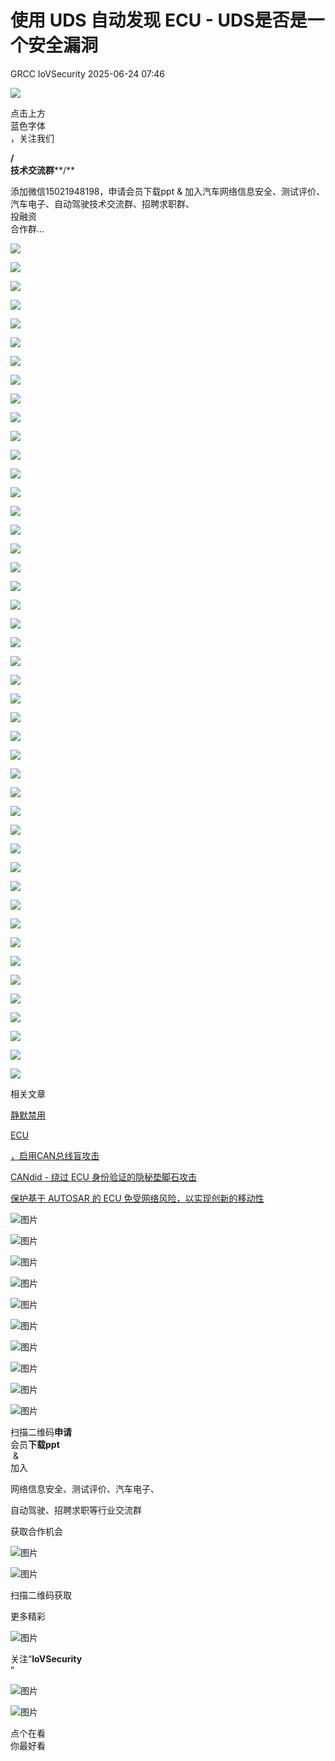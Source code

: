 #  使用 UDS 自动发现 ECU - UDS是否是一个安全漏洞  
GRCC  IoVSecurity   2025-06-24 07:46  
  
![](https://mmbiz.qpic.cn/mmbiz_gif/CQb4KERYG3QA0ezCCjgRONQvXCf3wka7je04trwIyMqsDUWBubpwfiahXImiaoia7NnueGomOO28vicSZ5wEFFTa1Q/640?wx_fmt=gif "")  
  
点击上方  
蓝色字体  
，关注我们  
  
**/**  
**技术交流群****/**  
  
添加微信15021948198，申请会员下载ppt & 加入汽车网络信息安全、测试评价、汽车电子、自动驾驶技术交流群、招聘求职群、  
投融资  
合作群...  
  
![](https://mmbiz.qpic.cn/mmbiz_png/uTSIm9RGwm3VJ5u2SrIw6Iib1pJl908ia4I9YofUzaw6sx6CLycoM00evI54SibEsknfrfy0u6qfZiczveFVLqntWg/640?wx_fmt=png "")  
  
![](https://mmbiz.qpic.cn/mmbiz_png/uTSIm9RGwm3VJ5u2SrIw6Iib1pJl908ia4YoGx9yx4nxXUFrhs8UXywbElgKVaFuJMZk43BNbJ7uuNJIM8YyjgFA/640?wx_fmt=png "")  
  
![](https://mmbiz.qpic.cn/mmbiz_png/uTSIm9RGwm3VJ5u2SrIw6Iib1pJl908ia4EYALa4MEJdfYN8Qz3FAoKoKkEjlhOyXWZrExO1LVJcIKDxu0e8UUWQ/640?wx_fmt=png "")  
  
![](https://mmbiz.qpic.cn/mmbiz_png/uTSIm9RGwm3VJ5u2SrIw6Iib1pJl908ia433XjJb49SPdLwjD3sIPSBMrvIWDnKGAhYPOm6GTibv4sCUsRWQQcxzw/640?wx_fmt=png "")  
  
![](https://mmbiz.qpic.cn/mmbiz_png/uTSIm9RGwm3VJ5u2SrIw6Iib1pJl908ia4j68d17UGfE4OiapWwDGIrSMUGhNPJp33PrOwVcFkd7IP127TNiayFrHA/640?wx_fmt=png "")  
  
![](https://mmbiz.qpic.cn/mmbiz_png/uTSIm9RGwm3VJ5u2SrIw6Iib1pJl908ia42CXOWWJzNuZ9m0T88ogFummjxnV71Bf50uYByYFvthBhgpCmRl4dIg/640?wx_fmt=png "")  
  
![](https://mmbiz.qpic.cn/mmbiz_png/uTSIm9RGwm3VJ5u2SrIw6Iib1pJl908ia4UrGW4h41lI2fDvH97OKIe4etRmUByYMRneNKzwuHicicg7thLqPIX5Gw/640?wx_fmt=png "")  
  
![](https://mmbiz.qpic.cn/mmbiz_png/uTSIm9RGwm3VJ5u2SrIw6Iib1pJl908ia4SJCg6EJPraic3od8miaHT0YSlFW2kvtgDrEMwrJCDgyibXlNeqa5icwLHA/640?wx_fmt=png "")  
  
![](https://mmbiz.qpic.cn/mmbiz_png/uTSIm9RGwm3VJ5u2SrIw6Iib1pJl908ia42RzKqXooZMrNHTsUQjW821PblYMicwy58pVrmJHwELbDHZXKZicqoSHQ/640?wx_fmt=png "")  
  
![](https://mmbiz.qpic.cn/mmbiz_png/uTSIm9RGwm3VJ5u2SrIw6Iib1pJl908ia4zG6ib5U0NWGiaLxPs5j6NQn6bevU965ib1d7sDfiaoLX6tCmD2fAUn4B5w/640?wx_fmt=png "")  
  
![](https://mmbiz.qpic.cn/mmbiz_png/uTSIm9RGwm3VJ5u2SrIw6Iib1pJl908ia4cdGyONXoTRCkibdjm0CSWUztUv4M7a3tvrtUAmrkAycqBqic1Gn54MMA/640?wx_fmt=png "")  
  
![](https://mmbiz.qpic.cn/mmbiz_png/uTSIm9RGwm3VJ5u2SrIw6Iib1pJl908ia4IImLTXgCsgsBtX2JkCbGKOvLoFia8zgicmLNUpBWic5O1l7cHdY22vaBw/640?wx_fmt=png "")  
  
![](https://mmbiz.qpic.cn/mmbiz_png/uTSIm9RGwm3VJ5u2SrIw6Iib1pJl908ia4I2kxyeMTBOCicJNqB1cUMIwn4tJcNyKJ9ZDIo0UibE7zOzqlicSiaprib7Q/640?wx_fmt=png "")  
  
![](https://mmbiz.qpic.cn/mmbiz_png/uTSIm9RGwm3VJ5u2SrIw6Iib1pJl908ia4ZdelicLXjDVyuMS6eZo05l7xzpOGm5GtYwlLVPOibVA0EepU706Cic3Yg/640?wx_fmt=png "")  
  
![](https://mmbiz.qpic.cn/mmbiz_png/uTSIm9RGwm3VJ5u2SrIw6Iib1pJl908ia456Ox8W3VmnEJkdm30tpkrYuzfCItRQxwRogPGKZGoWDz8SMBlflVcg/640?wx_fmt=png "")  
  
![](https://mmbiz.qpic.cn/mmbiz_png/uTSIm9RGwm3VJ5u2SrIw6Iib1pJl908ia47ghrMeSz12DV1ILSKeFQ4qPwSK5xXow4u8jahpXlQgsMofsjNVMYog/640?wx_fmt=png "")  
  
![](https://mmbiz.qpic.cn/mmbiz_png/uTSIm9RGwm3VJ5u2SrIw6Iib1pJl908ia4HsG7pRjVYRxSN17fOtqf83VicypCDkNOZ6au3tnDvWK6E4mwEb2bw9g/640?wx_fmt=png "")  
  
![](https://mmbiz.qpic.cn/mmbiz_png/uTSIm9RGwm3VJ5u2SrIw6Iib1pJl908ia4zP1I0QW19J24SpKo88N3alBL7bQ4WR9UI2EichcFKkekjPWxEaK9TibA/640?wx_fmt=png "")  
  
![](https://mmbiz.qpic.cn/mmbiz_png/uTSIm9RGwm3VJ5u2SrIw6Iib1pJl908ia4HqX8jGYnofgEkf83Yjr3VlB5RjdMMD5P2rDOb8sXszGOFGUhwErdWw/640?wx_fmt=png "")  
  
![](https://mmbiz.qpic.cn/mmbiz_png/uTSIm9RGwm3VJ5u2SrIw6Iib1pJl908ia4onfgEMlFlibWd01LFLQmSSIbQsTaIIiaCagyJffn1jDRu907KeWuQUow/640?wx_fmt=png "")  
  
![](https://mmbiz.qpic.cn/mmbiz_png/uTSIm9RGwm3VJ5u2SrIw6Iib1pJl908ia4bawKian8IpibnLksicQn0dVMibkkSwVZlwFljN1Zt2rFnre6ZzOGrp6pVA/640?wx_fmt=png "")  
  
![](https://mmbiz.qpic.cn/mmbiz_png/uTSIm9RGwm3VJ5u2SrIw6Iib1pJl908ia4rgyl0sdicWuD9P0FGQZpqP9U3FaE9jHsI6KmmoEoTpNb8ibC23Xt4jVA/640?wx_fmt=png "")  
  
![](https://mmbiz.qpic.cn/mmbiz_png/uTSIm9RGwm3VJ5u2SrIw6Iib1pJl908ia4JdBUtjueicVMibsqRJ0HfZuoDqxyBZcT7kTIWtic7LhJGGeUlDnJwCFMw/640?wx_fmt=png "")  
  
![](https://mmbiz.qpic.cn/mmbiz_png/uTSIm9RGwm3VJ5u2SrIw6Iib1pJl908ia4uJAQBjlMo5EwmqjpZnyBfQ6vRDKWHic1MOeOdCARqibPEyjwuNFLicibQQ/640?wx_fmt=png "")  
  
![](https://mmbiz.qpic.cn/mmbiz_png/uTSIm9RGwm3VJ5u2SrIw6Iib1pJl908ia4S3FlM13WCCwUib6lpMAKdia3rPiaEjPobmcicOQRpR6ytkSAyp13gwNPkQ/640?wx_fmt=png "")  
  
![](https://mmbiz.qpic.cn/mmbiz_png/uTSIm9RGwm3VJ5u2SrIw6Iib1pJl908ia4V07oud3qnJkP81yZ8XFWwCibDgVTRics1damtkTWlGvPnnfAX0wFRFcw/640?wx_fmt=png "")  
  
![](https://mmbiz.qpic.cn/mmbiz_png/uTSIm9RGwm3VJ5u2SrIw6Iib1pJl908ia4tlVJibzeEPJAAH6qz6CWPjc1t6liaC3Yiaz8ibCEGnMRuibWkz3B22dhibpQ/640?wx_fmt=png "")  
  
![](https://mmbiz.qpic.cn/mmbiz_png/uTSIm9RGwm3VJ5u2SrIw6Iib1pJl908ia4iax1M3Kje93NYBwibbuqdAAMhoE7BRD6gaTERtgZExVPQQbfJXNcQjUw/640?wx_fmt=png "")  
  
![](https://mmbiz.qpic.cn/mmbiz_png/uTSIm9RGwm3VJ5u2SrIw6Iib1pJl908ia4lIBorfuEicwic2FvTwibbrGkVMlXic48PnsjI6WvS9XUm4Ssic3Q4P2ZVew/640?wx_fmt=png "")  
  
![](https://mmbiz.qpic.cn/mmbiz_png/uTSIm9RGwm3VJ5u2SrIw6Iib1pJl908ia41CNJYPgpgdibbNMu9MNQV7GAXblnRMYIDuibfdCIQaI5CcozfiaLnDEzg/640?wx_fmt=png "")  
  
![](https://mmbiz.qpic.cn/mmbiz_png/uTSIm9RGwm3VJ5u2SrIw6Iib1pJl908ia4SjRRbGb6J9KiczVibz2UM7lT7QAzRibWTkcFsUnJic0mnJ7UZakuicktjoA/640?wx_fmt=png "")  
  
![](https://mmbiz.qpic.cn/mmbiz_png/uTSIm9RGwm3VJ5u2SrIw6Iib1pJl908ia4SKTWVVS8MEDlGHuykWEPP4ia7MSlp42WuEbXdvPdRs3KK1znY6b6MMA/640?wx_fmt=png "")  
  
![](https://mmbiz.qpic.cn/mmbiz_png/uTSIm9RGwm3VJ5u2SrIw6Iib1pJl908ia4EWxM0S2ibicLZsD2IorMVYIzCCjGla3AkL16mNyXFcPRTia3LNUsGibu8A/640?wx_fmt=png "")  
  
![](https://mmbiz.qpic.cn/mmbiz_png/uTSIm9RGwm3VJ5u2SrIw6Iib1pJl908ia4n5xibk3eYEiaOPKJDazL62JTibv32BNSUh2ficYoYfsJUHcKGaKKKgSOOA/640?wx_fmt=png "")  
  
![](https://mmbiz.qpic.cn/mmbiz_png/uTSIm9RGwm3VJ5u2SrIw6Iib1pJl908ia4Q3pV9EnWbTtKN2JuRAibapNNAS98x7ejqMkjicMnBibJaouRYvfawgazg/640?wx_fmt=png "")  
  
![](https://mmbiz.qpic.cn/mmbiz_png/uTSIm9RGwm3VJ5u2SrIw6Iib1pJl908ia45wWQCk1bPNyg39gia7nVy7n01lR4pUOjXj2wh5b9Wl9ibIGlvGwrSduQ/640?wx_fmt=png "")  
  
![](https://mmbiz.qpic.cn/mmbiz_png/uTSIm9RGwm3VJ5u2SrIw6Iib1pJl908ia4lEgbiaeTnPCWJpSrEvrE9kiaeUhl4VgJKDdkGzZ6RlEIuDvQwaW3ogyg/640?wx_fmt=png "")  
  
![](https://mmbiz.qpic.cn/mmbiz_png/uTSIm9RGwm3VJ5u2SrIw6Iib1pJl908ia4581JibyADosdFiaySuQiaTvuEl7hVOQGgUueRIDWUfSon1Z185Ee0V8Mg/640?wx_fmt=png "")  
  
![](https://mmbiz.qpic.cn/mmbiz_png/uTSIm9RGwm3VJ5u2SrIw6Iib1pJl908ia4h9JW1ickCHnJ7xiaJVRWyW8uBKpopAxENIrfm7CBcfU8ZJmZgUca28sQ/640?wx_fmt=png "")  
  
![](https://mmbiz.qpic.cn/mmbiz_png/uTSIm9RGwm3VJ5u2SrIw6Iib1pJl908ia4LLHm5pR9Un7LbqKWT4g78m026Et2ABDZT3LwKyicKggaEVFCuDLM7sw/640?wx_fmt=png "")  
  
![](https://mmbiz.qpic.cn/mmbiz_png/uTSIm9RGwm3VJ5u2SrIw6Iib1pJl908ia4aHwQObY5mhW4K84l3cGhbsQbmtcEvdtJhFvalXpu72v0k6urqJJJNg/640?wx_fmt=png "")  
  
![](https://mmbiz.qpic.cn/mmbiz_png/uTSIm9RGwm3VJ5u2SrIw6Iib1pJl908ia4ibn0PDKAx3SQyMGlgdJasRK1ialT2SUBl0mUatS5IiabPdBTSMpgL5XJQ/640?wx_fmt=png "")  
  
![](https://mmbiz.qpic.cn/mmbiz_png/uTSIm9RGwm3VJ5u2SrIw6Iib1pJl908ia4xovxF9jO988buPZDMW6d1wUWjdr1nUwicJkOGg3icDLbfT2u3neZJYxg/640?wx_fmt=png "")  
  
![](https://mmbiz.qpic.cn/mmbiz_png/uTSIm9RGwm3VJ5u2SrIw6Iib1pJl908ia4FclcXa3rT21aVljrZjDLpqJ0d86VHBPfgj6oib4uSjtMPROdVoppSjQ/640?wx_fmt=png "")  
  
![](https://mmbiz.qpic.cn/mmbiz_gif/b96CibCt70iabwjyojLhA03PtxUnkNPREnt2F48ywfXLpDdDAjicOTPI8Q94tVLbJ58tbRs12iaXDKhUOW9gd4NlFA/640?wx_fmt=gif "")  
  
相关文章  
  
  
[静默禁用](http://mp.weixin.qq.com/s?__biz=MzU2MDk1Nzg2MQ==&mid=2247516355&idx=1&sn=63a68db754586b7adc670d37bdabce04&chksm=fc02d009cb75591feee889fbf6c84979d9bf298c06914a63697288047688ab4ac1d0fede2205&scene=21#wechat_redirect)  
  
[ECU](http://mp.weixin.qq.com/s?__biz=MzU2MDk1Nzg2MQ==&mid=2247516355&idx=1&sn=63a68db754586b7adc670d37bdabce04&chksm=fc02d009cb75591feee889fbf6c84979d9bf298c06914a63697288047688ab4ac1d0fede2205&scene=21#wechat_redirect)  
  
[，启用CAN总线盲攻击](http://mp.weixin.qq.com/s?__biz=MzU2MDk1Nzg2MQ==&mid=2247516355&idx=1&sn=63a68db754586b7adc670d37bdabce04&chksm=fc02d009cb75591feee889fbf6c84979d9bf298c06914a63697288047688ab4ac1d0fede2205&scene=21#wechat_redirect)  
  
  
[CANdid - 绕过 ECU 身份验证的隐秘垫脚石攻击](http://mp.weixin.qq.com/s?__biz=MzU2MDk1Nzg2MQ==&mid=2247584509&idx=2&sn=b66af41d7424792a966e770de9ef0994&chksm=fc03da37cb7453218eee93955bce8084d983a5e874f090f89faf2347097a8b275bb754f52722&scene=21#wechat_redirect)  
  
  
[保护基于 AUTOSAR 的 ECU 免受网络风险，以实现创新的移动性](http://mp.weixin.qq.com/s?__biz=MzU2MDk1Nzg2MQ==&mid=2247584509&idx=1&sn=ace95fd735b49fa3afba4dfbb40e67a4&chksm=fc03da37cb745321dc8e735b2ffc6009e91a9951bfb3eff444d2a376e49a071c059fa02d502e&scene=21#wechat_redirect)  
  
  
![图片](https://mmbiz.qpic.cn/mmbiz_gif/MfTd6rd9CyvNRMW8I9cvI1CK5gKiaYqg2veTn9t9dAe1GxYic7pAvgvRIKNFickConFyX8AvW2reAq8GchJI6aBpA/640?wx_fmt=gif&wxfrom=5&wx_lazy=1&tp=webp "")  
  
![图片](https://mmbiz.qpic.cn/mmbiz_png/uTSIm9RGwm3mtDUr1XuyW2cYG7Sw2EiaUrea3t4ogqdJwheZChf1oxpNbrdfASs0NaXpeCe0UX0fjAOKpcCia0Iw/640?wx_fmt=png&from=appmsg&watermark=1&wxfrom=5&wx_lazy=1&tp=webp "")  
  
  
![图片](https://mmbiz.qpic.cn/mmbiz_png/uTSIm9RGwm0gS0uHpiblBwuOoicp3VsHkfiawbEBGHGwt1TJkyALdfNgYwl8ic3CmSzdr8hI7Qg0OfZMA0d6Y1enyw/640?wx_fmt=png&from=appmsg&wxfrom=5&wx_lazy=1&tp=webp "")  
  
  
![图片](https://mmbiz.qpic.cn/mmbiz_png/uTSIm9RGwm0IDRYOFLl2XY8nUgX5iaUL7KV9Dr2UTjQBXXZGlwDOPNbVyedZcLn3Z5sEqW0PEwwuLU7b7lRAvwA/640?wx_fmt=png&from=appmsg&wxfrom=5&wx_lazy=1&tp=webp "")  
  
  
  
  
![图片](https://mmbiz.qpic.cn/mmbiz_png/uTSIm9RGwm3blv4rkY4Rb273UGM23NhicAN2ZR203uG08ubJox357DvePVib6R0WciciaqnicS1nrR3k8ianibkvjFCKw/640?wx_fmt=png&from=appmsg&wxfrom=5&wx_lazy=1&tp=webp "")  
  
  
  
  
![图片](https://mmbiz.qpic.cn/mmbiz_png/uTSIm9RGwm3mtDUr1XuyW2cYG7Sw2EiaUzLVR34dPLh7X6S455ib0RmtTrKMFGaCpHFHeCZ3LbDq8jw66s9KMwtA/640?wx_fmt=png&from=appmsg&watermark=1&wxfrom=5&wx_lazy=1&tp=webp "")  
  
  
  
  
![图片](https://mmbiz.qpic.cn/mmbiz_png/uTSIm9RGwm3mtDUr1XuyW2cYG7Sw2EiaU1nZgTyoGxRdBsNDiahQUxiad8UibAob7t3tL8I7gxLsYBNYvib8kjmibS2w/640?wx_fmt=png&from=appmsg&watermark=1&wxfrom=5&wx_lazy=1&tp=webp "")  
  
![图片](https://mmbiz.qpic.cn/mmbiz_png/8Pvibnf7ic0cy77VtN8ibA7XuZgvGQoicjpar7CWkfIEXV4CEjiankS0tjDZEUgxhNHf0HicpBNcO4YuhOm5eIdb7RaA/640?wx_fmt=other&wxfrom=5&wx_lazy=1&wx_co=1&tp=webp "")  
  
  
![图片](https://mmbiz.qpic.cn/mmbiz_png/9yhibG49kQicogTWBZcB6XwgTib9lH6QN57pFdZwoRicFbc3JLM7icu8hadyzRKztBHGZ7eDEVgMiaHYqExfhbbpb5vA/640?wx_fmt=other&wxfrom=5&wx_lazy=1&wx_co=1&tp=webp "")  
  
![图片](https://mmbiz.qpic.cn/mmbiz_png/uTSIm9RGwm2F3KDtuNYvmkK20aeBw5tzC4P9ibHF9ZvNa8C5jrwloaUH0C7GHj5j9icJh7XicdFckbQ3M0sSlKs8w/640?wx_fmt=other&from=appmsg&wxfrom=5&wx_lazy=1&wx_co=1&tp=webp "")  
  
扫描二维码**申请**  
会员**下载ppt**  
 &   
加入  
  
网络信息安全、测试评价、汽车电子、  
  
自动驾驶、招聘求职等行业交流群  
  
获取合作机会  
  
  
![图片](https://mmbiz.qpic.cn/mmbiz_png/kuhNyShuqyAGSIk680L6OHthYzkwuUDkKqfw3icohb1JLrEvjicKgfaiatIDP1L7RN7zPQkzbrksWzTMmgh5LKjzA/640?wx_fmt=other&wxfrom=5&wx_lazy=1&wx_co=1&tp=webp "")  
  
![图片](https://mmbiz.qpic.cn/mmbiz_jpg/uTSIm9RGwm0ibSggKRaicPibLl2nXk3lGdgeoXo0P9Xy8e2aNHPm3LOhKjicHk2zhB5V1ar3CwUTs258UkiaTPYq4gw/640?wx_fmt=other&wxfrom=5&wx_lazy=1&wx_co=1&tp=webp "")  
  
扫描二维码获取  
  
更多精彩  
  
![图片](https://mmbiz.qpic.cn/mmbiz_png/XiacM3aibSNia0qvdL1PUiaZugASarnXx5wAxT5ic13sgRB49E67AsdWeZpHnibUEW2oibToqEWRjHmImztgv33MaknnQ/640?wx_fmt=other&wxfrom=5&wx_lazy=1&wx_co=1&tp=webp "")  
  
  
关注“**IoVSecurity**  
”  
  
  
![图片](https://mmbiz.qpic.cn/mmbiz_png/fBQwicMRtG3qyicHcTibNaG9RMs2E8knzWpfH0gnibzKsciaBTYdnW8mFyNgvEAqBNoib29iasxMgwh2gWRSIkINyHVLA/640?wx_fmt=other&wxfrom=5&wx_lazy=1&wx_co=1&tp=webp "")  
  
![图片](https://mmbiz.qpic.cn/mmbiz_png/D7nIuxbSmauhlzDVRGHTibAGyGcFvY5qFSPyZdMCxTSXwjhzFTotRe6rciaIxatoAHF0MPI73MMPAbf0UUMIMSvw/640?wx_fmt=other&wxfrom=5&wx_lazy=1&wx_co=1&tp=webp "")  
  
点个在看  
你最好看  
  
  
  
